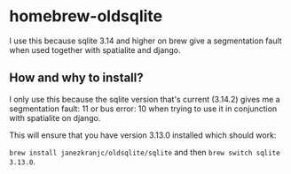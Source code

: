 # homebrew-oldsqlite
I use this because sqlite 3.14 and higher on brew give a segmentation fault when used together with spatialite and django.

## How and why to install?

I only use this because the sqlite version that's current (3.14.2) gives me a segmentation fault: 11 or bus error: 10 when trying to use it in conjunction with spatialite on django.

This will ensure that you have version 3.13.0 installed which should work:

`brew install janezkranjc/oldsqlite/sqlite` and then `brew switch sqlite 3.13.0`.
